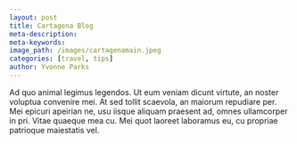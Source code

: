 ```yaml
---
layout: post
title: Cartagena Blog
meta-description:
meta-keywords:
image_path: /images/cartagenamain.jpeg
categories: [travel, tips]
author: Yvonne Parks
---
```


Ad quo animal legimus legendos. Ut eum veniam dicunt virtute, an noster voluptua convenire mei. At sed tollit scaevola, an maiorum repudiare per. Mei epicuri apeirian ne, usu iisque aliquam praesent ad, omnes ullamcorper in pri. Vitae quaeque mea cu. Mei quot laoreet laboramus eu, cu propriae patrioque maiestatis vel.
